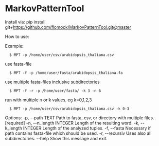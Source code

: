 # MarkovPatternTool
Install via:
pip install git+https://github.com/flomock/MarkovPatternTool.git@master


How to use:

  Example:
```
  $ MPT -p /home/user/csv/arabidopsis_thaliana.csv
```
  use fasta-file
```
  $ MPT -f -p /home/user/fasta/arabidopsis_thaliana.fa
```
  use multiple fasta-files inclusive subdirectories
```
  $ MPT -f -r -p /home/user/fasta/ -k 3 -n 6
```
  run with multiple n or k values, eg k=0,1,2,3
```
  $ MPT -p /home/user/csv/arabidopsis_thaliana.csv -k 0-3
```  

Options:
  -p, --path TEXT         Path to fasta, csv, or directory with multiple
                          files.  [required]
  -n, --n_length INTEGER  Length of the resulting word.
  -k, --k_length INTEGER  Length of the analyzed tuples.
  -f, --fasta             Necessary if path contains fasta-file which should
                          be used.
  -r, --recursiv          Uses also all subdirectories.
  --help                  Show this message and exit.

